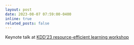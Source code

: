 ```yaml
---
layout: post
date: 2023-08-07 07:59:00-0400
inline: true
related_posts: false
---
```


<!-- A simple inline announcement with Markdown emoji! :sparkles: :smile: -->

Keynote talk at [KDD’23 resource-efficient learning workshop](https://ncsu-dk-lab.github.io/workshops/relkd@2023/)

